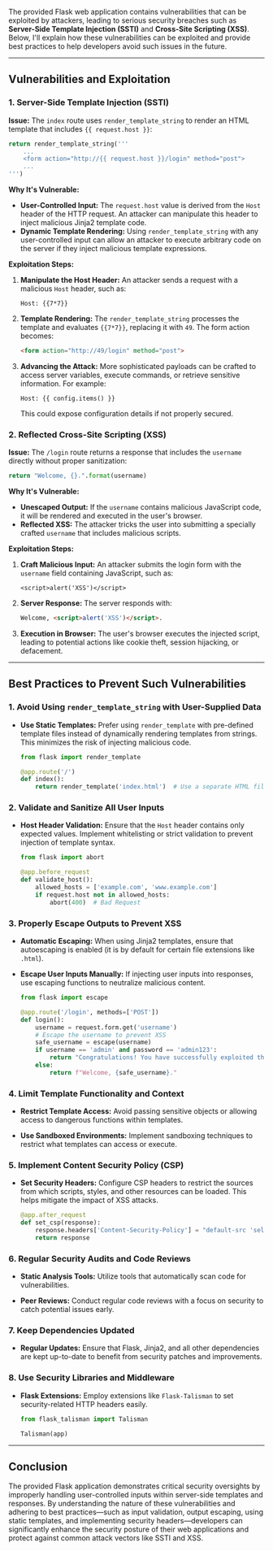 The provided Flask web application contains vulnerabilities that can be exploited by attackers, leading to serious security breaches such as **Server-Side Template Injection (SSTI)** and **Cross-Site Scripting (XSS)**. Below, I'll explain how these vulnerabilities can be exploited and provide best practices to help developers avoid such issues in the future.

---

## **Vulnerabilities and Exploitation**

### **1. Server-Side Template Injection (SSTI)**

**Issue:**
The `index` route uses `render_template_string` to render an HTML template that includes `{{ request.host }}`:

```python
return render_template_string('''
    ...
    <form action="http://{{ request.host }}/login" method="post">
    ...
''')
```

**Why It's Vulnerable:**
- **User-Controlled Input:** The `request.host` value is derived from the `Host` header of the HTTP request. An attacker can manipulate this header to inject malicious Jinja2 template code.
- **Dynamic Template Rendering:** Using `render_template_string` with any user-controlled input can allow an attacker to execute arbitrary code on the server if they inject malicious template expressions.

**Exploitation Steps:**
1. **Manipulate the Host Header:**
   An attacker sends a request with a malicious `Host` header, such as:

   ```
   Host: {{7*7}}
   ```

2. **Template Rendering:**
   The `render_template_string` processes the template and evaluates `{{7*7}}`, replacing it with `49`. The form action becomes:

   ```html
   <form action="http://49/login" method="post">
   ```

3. **Advancing the Attack:**
   More sophisticated payloads can be crafted to access server variables, execute commands, or retrieve sensitive information. For example:

   ```
   Host: {{ config.items() }}
   ```

   This could expose configuration details if not properly secured.

### **2. Reflected Cross-Site Scripting (XSS)**

**Issue:**
The `/login` route returns a response that includes the `username` directly without proper sanitization:

```python
return "Welcome, {}.".format(username)
```

**Why It's Vulnerable:**
- **Unescaped Output:** If the `username` contains malicious JavaScript code, it will be rendered and executed in the user's browser.
- **Reflected XSS:** The attacker tricks the user into submitting a specially crafted `username` that includes malicious scripts.

**Exploitation Steps:**
1. **Craft Malicious Input:**
   An attacker submits the login form with the `username` field containing JavaScript, such as:

   ```
   <script>alert('XSS')</script>
   ```

2. **Server Response:**
   The server responds with:

   ```html
   Welcome, <script>alert('XSS')</script>.
   ```

3. **Execution in Browser:**
   The user's browser executes the injected script, leading to potential actions like cookie theft, session hijacking, or defacement.

---

## **Best Practices to Prevent Such Vulnerabilities**

### **1. Avoid Using `render_template_string` with User-Supplied Data**

- **Use Static Templates:** Prefer using `render_template` with pre-defined template files instead of dynamically rendering templates from strings. This minimizes the risk of injecting malicious code.
  
  ```python
  from flask import render_template

  @app.route('/')
  def index():
      return render_template('index.html')  # Use a separate HTML file
  ```

### **2. Validate and Sanitize All User Inputs**

- **Host Header Validation:** Ensure that the `Host` header contains only expected values. Implement whitelisting or strict validation to prevent injection of template syntax.

  ```python
  from flask import abort

  @app.before_request
  def validate_host():
      allowed_hosts = ['example.com', 'www.example.com']
      if request.host not in allowed_hosts:
          abort(400)  # Bad Request
  ```

### **3. Properly Escape Outputs to Prevent XSS**

- **Automatic Escaping:** When using Jinja2 templates, ensure that autoescaping is enabled (it is by default for certain file extensions like `.html`).

- **Escape User Inputs Manually:** If injecting user inputs into responses, use escaping functions to neutralize malicious content.

  ```python
  from flask import escape

  @app.route('/login', methods=['POST'])
  def login():
      username = request.form.get('username')
      # Escape the username to prevent XSS
      safe_username = escape(username)
      if username == 'admin' and password == 'admin123':
          return "Congratulations! You have successfully exploited the vulnerability."
      else:
          return f"Welcome, {safe_username}."
  ```

### **4. Limit Template Functionality and Context**

- **Restrict Template Access:** Avoid passing sensitive objects or allowing access to dangerous functions within templates.

- **Use Sandboxed Environments:** Implement sandboxing techniques to restrict what templates can access or execute.

### **5. Implement Content Security Policy (CSP)**

- **Set Security Headers:** Configure CSP headers to restrict the sources from which scripts, styles, and other resources can be loaded. This helps mitigate the impact of XSS attacks.

  ```python
  @app.after_request
  def set_csp(response):
      response.headers['Content-Security-Policy'] = "default-src 'self'; script-src 'self';"
      return response
  ```

### **6. Regular Security Audits and Code Reviews**

- **Static Analysis Tools:** Utilize tools that automatically scan code for vulnerabilities.
  
- **Peer Reviews:** Conduct regular code reviews with a focus on security to catch potential issues early.

### **7. Keep Dependencies Updated**

- **Regular Updates:** Ensure that Flask, Jinja2, and all other dependencies are kept up-to-date to benefit from security patches and improvements.

### **8. Use Security Libraries and Middleware**

- **Flask Extensions:** Employ extensions like `Flask-Talisman` to set security-related HTTP headers easily.

  ```python
  from flask_talisman import Talisman

  Talisman(app)
  ```

---

## **Conclusion**

The provided Flask application demonstrates critical security oversights by improperly handling user-controlled inputs within server-side templates and responses. By understanding the nature of these vulnerabilities and adhering to best practices—such as input validation, output escaping, using static templates, and implementing security headers—developers can significantly enhance the security posture of their web applications and protect against common attack vectors like SSTI and XSS.